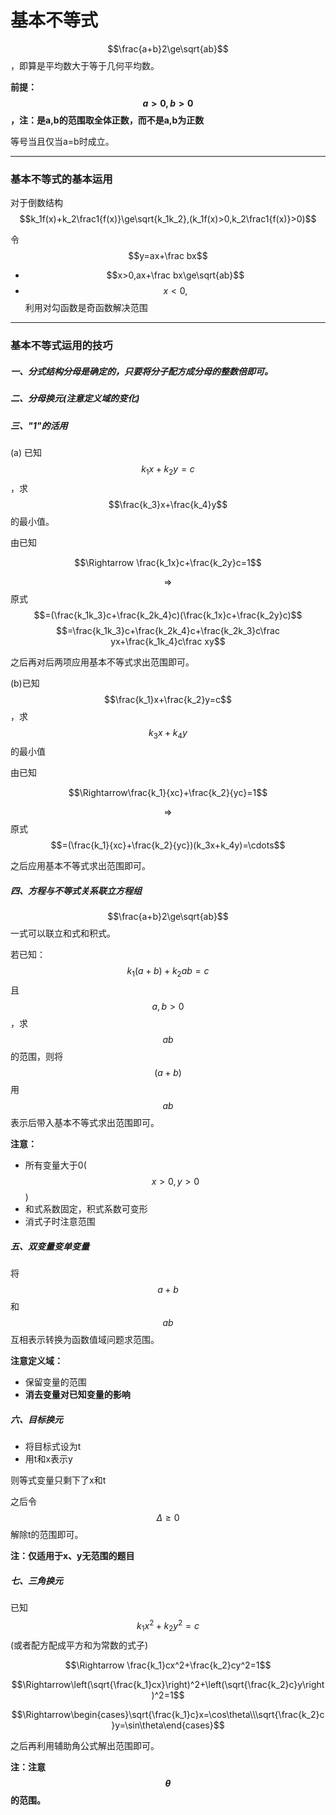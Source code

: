 # 基本不等式

$$\frac{a+b}2\ge\sqrt{ab}$$，即算是平均数大于等于几何平均数。

**前提：$$a>0,b>0$$，注：是a,b的范围取全体正数，而不是a,b为正数**

等号当且仅当a=b时成立。

---

### 基本不等式的基本运用

对于倒数结构$$k_1f(x)+k_2\frac1{f(x)}\ge\sqrt{k_1k_2},(k_1f(x)>0,k_2\frac1{f(x)}>0)$$

令$$y=ax+\frac bx$$

* $$x>0,ax+\frac bx\ge\sqrt{ab}$$
* $$x<0,$$利用对勾函数是奇函数解决范围

---

### 基本不等式运用的技巧

##### 一、分式结构分母是确定的，只要将分子配方成分母的整数倍即可。

##### 二、分母换元(注意定义域的变化)

##### 三、"1"的活用

(a) 已知$$k_1x+k_2y=c$$，求$$\frac{k_3}x+\frac{k_4}y$$的最小值。

由已知

$$\Rightarrow \frac{k_1x}c+\frac{k_2y}c=1$$

$$\Rightarrow$$原式$$=(\frac{k_1k_3}c+\frac{k_2k_4}c)(\frac{k_1x}c+\frac{k_2y}c)$$
$$=\frac{k_1k_3}c+\frac{k_2k_4}c+\frac{k_2k_3}c\frac yx+\frac{k_1k_4}c\frac xy$$

之后再对后两项应用基本不等式求出范围即可。

(b)已知$$\frac{k_1}x+\frac{k_2}y=c$$，求$$k_3x+k_4y$$的最小值

由已知

$$\Rightarrow\frac{k_1}{xc}+\frac{k_2}{yc}=1$$

$$\Rightarrow$$原式$$=(\frac{k_1}{xc}+\frac{k_2}{yc})(k_3x+k_4y)=\cdots$$

之后应用基本不等式求出范围即可。

##### 四、方程与不等式关系联立方程组

$$\frac{a+b}2\ge\sqrt{ab}$$一式可以联立和式和积式。

若已知：$$k_1(a+b)+k_2ab=c$$且$$a,b>0$$，求$$ab$$的范围，则将$$(a+b)$$用$$ab$$表示后带入基本不等式求出范围即可。

**注意：**

* 所有变量大于0($$x>0,y>0$$)
* 和式系数固定，积式系数可变形
* 消式子时注意范围

##### 五、双变量变单变量

将$$a+b$$和$$ab$$互相表示转换为函数值域问题求范围。

**注意定义域：**

* 保留变量的范围
* **消去变量对已知变量的影响**


##### 六、目标换元

* 将目标式设为t
* 用t和x表示y

则等式变量只剩下了x和t

之后令$$\Delta\ge0$$解除t的范围即可。

**注：仅适用于x、y无范围的题目**

##### 七、三角换元

已知$$k_1x^2+k_2y^2=c$$ (或者配方配成平方和为常数的式子)

$$\Rightarrow \frac{k_1}cx^2+\frac{k_2}cy^2=1$$

$$\Rightarrow\left(\sqrt{\frac{k_1}cx}\right)^2+\left(\sqrt{\frac{k_2}c}y\right)^2=1$$

$$\Rightarrow\begin{cases}\sqrt{\frac{k_1}c}x=\cos\theta\\\sqrt{\frac{k_2}c}y=\sin\theta\end{cases}$$

之后再利用辅助角公式解出范围即可。

**注：注意 $$\theta$$ 的范围。**